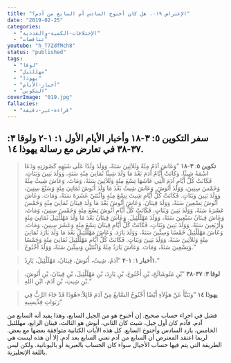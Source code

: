 ```yaml
---
title: "الإعتراض ٠١٩، هل كان أخنوخ السادس أم السابع من آدم؟"
date: "2019-02-25"
categories:
  - "الإختلافات-الكمية-والعددية"
  - "تناقضات"
youtube: "h_T7ZdfMch8"
status: "published"
tags:
  - "لوقا"
  - "مهللئيل"
  - "يهوذا"
  - "أخبار-الأيام"
  - "التكوين"
coverImage: "019.jpg"
fallacies:
  - "قراءة-غير-دقيقة"
---
```


## **سفر التكوين ٥: ٣-١٨ وأخبار الأيام الأول ١: ١-٢ ولوقا ٣: ٣٧-٣٨ في تعارض مع رسالة يهوذا ١٤.**

> **تكوين ٥**: **٣**\-**١٨** ”وَعَاشَ آدَمُ مِئَةً وَثَلاَثِينَ سَنَةً، وَوَلَدَ وَلَدًا عَلَى شَبَهِهِ كَصُورَتِهِ وَدَعَا اسْمَهُ شِيثًا. وَكَانَتْ أَيَّامُ آدَمَ بَعْدَ مَا وَلَدَ شِيثًا ثَمَانِيَ مِئَةِ سَنَةٍ، وَوَلَدَ بَنِينَ وَبَنَاتٍ. فَكَانَتْ كُلُّ أَيَّامِ آدَمَ الَّتِي عَاشَهَا تِسْعَ مِئَةٍ وَثَلاَثِينَ سَنَةً، وَمَاتَ. وَعَاشَ شِيثُ مِئَةً وَخَمْسَ سِنِينَ، وَوَلَدَ أَنُوشَ. وَعَاشَ شِيثُ بَعْدَ مَا وَلَدَ أَنُوشَ ثَمَانِيَ مِئَةٍ وَسَبْعَ سِنِينَ، وَوَلَدَ بَنِينَ وَبَنَاتٍ. فَكَانَتْ كُلُّ أَيَّامِ شِيثَ تِسْعَ مِئَةٍ وَاثْنَتَيْ عَشَرَةَ سَنَةً، وَمَاتَ. وَعَاشَ أَنُوشُ تِسْعِينَ سَنَةً، وَوَلَدَ قِينَانَ. وَعَاشَ أَنُوشُ بَعْدَ مَا وَلَدَ قِينَانَ ثَمَانِيَ مِئَةٍ وَخَمْسَ عَشَرَةَ سَنَةً، وَوَلَدَ بَنِينَ وَبَنَاتٍ. فَكَانَتْ كُلُّ أَيَّامِ أَنُوشَ تِسْعَ مِئَةٍ وَخَمْسَ سِنِينَ، وَمَاتَ. وَعَاشَ قِينَانُ سَبْعِينَ سَنَةً، وَوَلَدَ مَهْلَلْئِيلَ. وَعَاشَ قِينَانُ بَعْدَ مَا وَلَدَ مَهْلَلْئِيلَ ثَمَانِيَ مِئَةٍ وَأَرْبَعِينَ سَنَةً، وَوَلَدَ بَنِينَ وَبَنَاتٍ. فَكَانَتْ كُلُّ أَيَّامِ قِينَانَ تِسْعَ مِئَةٍ وَعَشَرَ سِنِينَ، وَمَاتَ. وَعَاشَ مَهْلَلْئِيلُ خَمْسًا وَسِتِّينَ سَنَةً، وَوَلَدَ يَارَدَ. وَعَاشَ مَهْلَلْئِيلُ بَعْدَ مَا وَلَدَ يَارَدَ ثَمَانِيَ مِئَةٍ وَثَلاَثِينَ سَنَةً، وَوَلَدَ بَنِينَ وَبَنَاتٍ. فَكَانَتْ كُلُّ أَيَّامِ مَهْلَلْئِيلَ ثَمَانِيَ مِئَةٍ وَخَمْسًا وَتِسْعِينَ سَنَةً، وَمَاتَ. وَعَاشَ يَارَدُ مِئَةً وَاثْنَتَيْنِ وَسِتِّينَ سَنَةً، وَوَلَدَ أَخْنُوخَ.“

> **١أخبار ١**: **١**\-**٢** ”آدَمُ، شِيتُ، أَنُوشُ، قِينَانُ، مَهْلَلْئِيلُ، يَارِدُ،“

> **لوقا ٣**: **٣٧**\-**٣٨** ”بْنِ مَتُوشَالَحَ، بْنِ أَخْنُوخَ، بْنِ يَارِدَ، بْنِ مَهْلَلْئِيلَ، بْنِ قِينَانَ، بْنِ أَنُوشَ، بْنِ شِيتِ، بْنِ آدَمَ، ابْنِ اللهِ.“

> **يهوذا ١٤** ”وَتَنَبَّأَ عَنْ هؤُلاَءِ أَيْضًا أَخْنُوخُ السَّابعُ مِنْ آدَمَ قَائِلاً:«هُوَذَا قَدْ جَاءَ الرَّبُّ فِي رَبَوَاتِ قِدِّيسِيهِ“

فشل في اجراء حساب صحيح. إن أخنوخ هو من الجيل السابع، وهذا يفيد أنه السابع من آدم. فآدم كان أول جيل، شيث كان الثاني، أنوش هو الثالث، قينان الرابع، مهللئيل الخامس، يارد السادس وأخنوخ السابع. كل هذه الأيات الكتابية متوافقة بعضها مع بعض. لربما اعتقد المعترض أن السابع من آدم تعني السابع بعد آدم. إلا أن هذه ليست هي الطريقة التي يتم فيها حساب الأجيال سواء كان الحساب بالعبرية أو باليونانية. ولكن ليس باللغة الإنجليزية.

